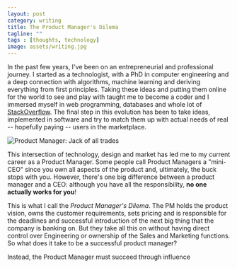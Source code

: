 ```yaml
---
layout: post
category: writing
title: The Product Manager's Dilema
tagline: ""
tags : [thoughts, technology]
image: assets/writing.jpg
---
```


In the past few years, I've been on an entrepreneurial and professional journey. I started as a technologist, with a PhD in computer engineering and a deep connection with algorithms, machine learning and deriving everything from first principles. 
Taking these ideas and putting them online for the world to see and play with taught me to become a coder and I immersed myself in web programming, databases and whole lot of [StackOverflow]('http://stackoverflow.com/users/212602/lubar'). 
The final step in this evolution has been to take ideas, implemented in software and try to match them up with actual needs of real -- hopefully paying -- users in the marketplace.

![Product Manager: Jack of all trades](/public/images/product-manager.png)

This intersection of technology, design and market has led me to my current career as a Product Manager. 
Some people call Product Managers a "mini-CEO" since you own all aspects of the product and, ultimately, the buck stops with you. 
However, there's one big difference between a product manager and a CEO: although you have all the responsibility, **no one actually works for you**!

This is what I call the *Product Manager's Dilema*.
The PM holds the product vision, owns the customer requirements, sets pricing and is responsible for the deadlines and successful introduction of the next big thing that the company is banking on.
But they take all this on without having direct control over Engineering or ownership of the Sales and Marketing functions. 
So what does it take to be a successful product manager?

Instead, the Product Manager must succeed through influence


